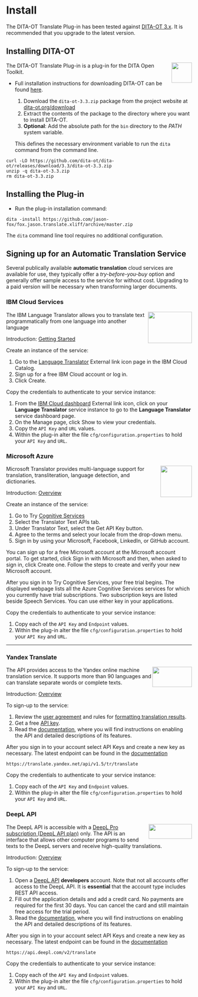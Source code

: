 <h1>Install</h1>

The DITA-OT Translate Plug-in has been tested against [DITA-OT 3.x](http://www.dita-ot.org/download). It is recommended
that you upgrade to the latest version.

## Installing DITA-OT

<a href="https://www.dita-ot.org"><img src="https://www.dita-ot.org/images/dita-ot-logo.svg" align="right" width="55" height="55"></a>

The DITA-OT Translate Plug-in is a plug-in for the DITA Open Toolkit.

-   Full installation instructions for downloading DITA-OT can be found
    [here](https://www.dita-ot.org/3.3/topics/installing-client.html).

    1.  Download the `dita-ot-3.3.zip` package from the project website at
        [dita-ot.org/download](https://www.dita-ot.org/download)
    2.  Extract the contents of the package to the directory where you want to install DITA-OT.
    3.  **Optional**: Add the absolute path for the `bin` directory to the _PATH_ system variable.

    This defines the necessary environment variable to run the `dita` command from the command line.

```console
curl -LO https://github.com/dita-ot/dita-ot/releases/download/3.3/dita-ot-3.3.zip
unzip -q dita-ot-3.3.zip
rm dita-ot-3.3.zip
```

## Installing the Plug-in

-   Run the plug-in installation command:

```console
dita -install https://github.com/jason-fox/fox.jason.translate.xliff/archive/master.zip
```

The `dita` command line tool requires no additional configuration.

## Signing up for an Automatic Translation Service

Several publically available **automatic translation** cloud services are available for use, they typically offer a
_try-before-you-buy_ option and generally offer sample access to the service for without cost. Upgrading to a paid
version will be necessary when transforming larger documents.

### IBM Cloud Services

<a href="https://cloud.ibm.com/docs/services/language-translator?topic=language-translator-gettingstarted"><img src="https://www.nasuni.com/wp-content/uploads/2017/06/ibm-cloud.png" align="right" width="119" height="85"></a>

The IBM Language Translator allows you to translate text programmatically from one language into another language

Introduction:
[Getting Started](https://cloud.ibm.com/docs/services/language-translator?topic=language-translator-gettingstarted)

Create an instance of the service:

1.  Go to the [Language Translator](https://cloud.ibm.com/catalog/services/language-translator) External link icon page
    in the IBM Cloud Catalog.
2.  Sign up for a free IBM Cloud account or log in.
3.  Click Create.

Copy the credentials to authenticate to your service instance:

1.  From the [IBM Cloud dashboard](https://cloud.ibm.com/dashboard/apps) External link icon, click on your **Language
    Translator** service instance to go to the **Language Translator** service dashboard page.
2.  On the Manage page, click Show to view your credentials.
3.  Copy the `API Key` and `URL` values.
4.  Within the plug-in alter the file `cfg/configuration.properties` to hold your `API Key` and `URL`.

### Microsoft Azure

<a href="https://docs.microsoft.com/en-us/azure/cognitive-services/translator/translator-info-overview"><img src="https://www.confluent.io/wp-content/uploads/MS-Azure_logo_stacked_c-gray_rgb.png" align="right" height="85"></a>


Microsoft Translator provides multi-language support for translation, transliteration, language detection, and
dictionaries.

Introduction: [Overview](https://docs.microsoft.com/en-us/azure/cognitive-services/translator/translator-info-overview)

Create an instance of the service:

1.  Go to Try [Cognitive Services](https://azure.microsoft.com/try/cognitive-services/)
2.  Select the Translator Text APIs tab.
3.  Under Translator Text, select the Get API Key button.
4.  Agree to the terms and select your locale from the drop-down menu.
5.  Sign in by using your Microsoft, Facebook, LinkedIn, or GitHub account.

You can sign up for a free Microsoft account at the Microsoft account portal. To get started, click Sign in with
Microsoft and then, when asked to sign in, click Create one. Follow the steps to create and verify your new Microsoft
account.

After you sign in to Try Cognitive Services, your free trial begins. The displayed webpage lists all the Azure Cognitive
Services services for which you currently have trial subscriptions. Two subscription keys are listed beside Speech
Services. You can use either key in your applications.

Copy the credentials to authenticate to your service instance:

1.  Copy each of the `API Key` and `Endpoint` values.
2.  Within the plug-in alter the file `cfg/configuration.properties` to hold your `API Key` and `URL`.

---

### Yandex Translate

<a href="https://tech.yandex.com/translate/"><img src="http://www.companieshistory.com/wp-content/uploads/2014/05/Yandex-NV.png" align="right" height="55" width="107"></a>


The API provides access to the Yandex online machine translation service. It supports more than 90 languages and can
translate separate words or complete texts.

Introduction: [Overview](https://tech.yandex.com/translate/)

To sign-up to the service:

1.  Review the [user agreement](http://legal.yandex.com/translate_api/) and rules for
    [formatting translation results](https://tech.yandex.com/translate/doc/dg/concepts/design-requirements-docpage).
2.  Get a free [API key](https://translate.yandex.com/developers/keys).
3.  Read the [documentation](https://tech.yandex.com/translate/doc/dg/concepts/About-docpage), where you will find
    instructions on enabling the API and detailed descriptions of its features.

After you sign in to your account select API Keys and create a new key as necessary. The latest endpoint can be found in
the [documentation](https://tech.yandex.com/translate/doc/dg/reference/translate-docpage/#XML)

```text
https://translate.yandex.net/api/v1.5/tr/translate
```

Copy the credentials to authenticate to your service instance:

1.  Copy each of the `API Key` and `Endpoint` values.
2.  Within the plug-in alter the file `cfg/configuration.properties` to hold your `API Key` and `URL`.

### DeepL API

<a href="https://www.deepl.com"><img src="https://www.deepl.com/img/logo/DeepL_LogoAndText_darkBlue.svg" align="right" width="117" height="40"></a>

The DeepL API is accessible with a [DeepL Pro subscription (DeepL API plan)](https://www.deepl.com/pro.html#developer)
only. The API is an interface that allows other computer programs to send texts to the DeepL servers and receive
high-quality translations.  

Introduction: [Overview](https://www.deepl.com)

To sign-up to the service:

1.  Open a [DeepL API](https://www.deepl.com/pro.html#developer) **developers** account. Note that not all accounts
    offer access to the DeepL API. It is **essential** that the account type includes REST API access.
2.  Fill out the application details and add a credit card. No payments are required for the first 30 days. You can
    cancel the card and still maintain free access for the trial period.
3.  Read the [documentation](https://www.deepl.com/docs-api.html), where you will find instructions on enabling the API
    and detailed descriptions of its features.

After you sign in to your account select API Keys and create a new key as necessary. The latest endpoint can be found in
the [documentation](https://www.deepl.com/docs-api.html?part=translating_text)

```text
https://api.deepl.com/v2/translate
```

Copy the credentials to authenticate to your service instance:

1.  Copy each of the `API Key` and `Endpoint` values.
2.  Within the plug-in alter the file `cfg/configuration.properties` to hold your `API Key` and `URL`.
